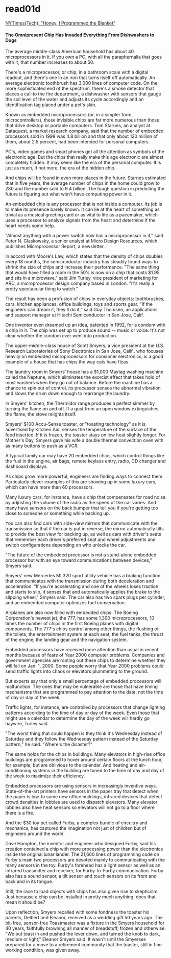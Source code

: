 # read01d
[NYTimes(Tech): “Honey, I Programmed the Blanket”](http://www.nytimes.com/library/tech/99/05/circuits/articles/27proc.html)
#### The Omnipresent Chip Has Invaded Everything From Dishwashers to Dogs

The average middle-class American household has about 40 microprocessors in it. If you own a PC, with all the paraphernalia that goes with it, that number increases to about 50.

There's a microprocessor, or chip, in a bathroom scale with a digital readout, and there's one in an iron that turns itself off automatically. An average electronic toothbrush has 3,000 lines of computer code. On the more sophisticated end of the spectrum, there's a smoke detector that places a call to the fire department, a dishwasher with sensors that gauge the soil level of the water and adjusts its cycle accordingly and an identification tag placed under a pet's skin.

Known as embedded microprocessors (or, in a simpler form, microcontrollers), these invisible chips are far more numerous than those that drive desktop or portable computers. Tom Starnes, an analyst at Dataquest, a market research company, said that the number of embedded processors sold in 1998 was 4.8 billion and that only about 120 million of them, about 2.5 percent, had been intended for personal computers.

PC's, video games and smart phones get all the attention as symbols of the electronic age. But the chips that really make this age electronic are almost completely hidden. It may seem like the era of the personal computer. It is just as much, if not more, the era of the hidden chip.

And chips will be found in even more places in the future. Starnes estimated that in five years, the average number of chips in the home could grow to 280 and the number sold to 9.4 billion. The tough question in predicting the future is figuring out what won't have computing power in it. 

An embedded chip is any processor that is not inside a computer. Its job is to make its presence barely known. It can lie at the heart of something as trivial as a musical greeting card or as vital to life as a pacemaker, which uses a processor to analyze signals from the heart and determine if the heart needs some help.

"Almost anything with a power switch now has a microprocessor in it," said Peter N. Glaskowsky, a senior analyst at Micro Design Resources, which publishes Microprocessor Report, a newsletter.

In accord with Moore's Law, which states that the density of chips doubles every 18 months, the semiconductor industry has steadily found ways to shrink the size of chips and increase their performance. "The same thing that would have filled a room in the 50's is now on a chip that costs $1.95 and sits in a microwave," said Jim Turley, vice president of marketing for ARC, a microprocessor design company based in London. "It's really a pretty spectacular thing to watch."

The result has been a profusion of chips in everyday objects: toothbrushes, cars, kitchen appliances, office buildings, toys and sports gear. "If the engineers can dream it, they'll do it," said Guy Thomsen, an applications and support manager at Hitachi Semiconductor in San Jose, Calif.

One inventor even dreamed up an idea, patented in 1992, for a condom with a chip in it. The chip was set up to produce sound -- music or voice. It's not clear whether the condom ever went into production.

The upper-middle-class house of Scott Smyers, a vice president at the U.S. Research Laboratories of Sony Electronics in San Jose, Calif., who focuses heavily on embedded microprocessors for consumer electronics, is a good example of a house that has chips the way cats have fleas.

The laundry room in Smyers’ house has a $1,000 Maytag washing machine called the Neptune, which eliminates the exorcist effect that takes hold of most washers when they go out of balance. Before the machine has a chance to spin out of control, its processor senses the abnormal vibration and slows the drum down enough to rearrange the laundry.

In Smyers' kitchen, the Thermidor range produces a perfect simmer by turning the flame on and off. If a gust from an open window extinguishes the flame, the stove relights itself.

Smyers' $100 Accu-Sense toaster, or "toasting technology" as it is advertised by Kitchen Aid, senses the temperature of the surface of the food inserted. If it is frozen, the toaster stays on low heat slightly longer. For Mother's Day, Smyers gave his wife a double thermal convection oven with as many buttons to push as a VCR.

A typical family car may have 20 embedded chips, which control things like the fuel in the engine, air bags, remote keyless entry, radio, CD changer and dashboard displays.

As chips grow more powerful, engineers are finding ways to connect them. Particularly clever examples of this are showing up in some luxury cars, which can have more than 60 processors.

Many luxury cars, for instance, have a chip that compensates for road noise by adjusting the volume of the radio as the speed of the car varies.
And many have sensors on the back bumper that tell you if you're getting too close to someone or something while backing up.

You can also find cars with side-view mirrors that communicate with the transmission so that if the car is put in reverse, the mirror automatically tilts to provide the best view for backing up, as well as cars with driver's seats that remember each driver's preferred seat and wheel adjustments and switch configurations depending on who unlocks the car.

"The future of the embedded processor is not a stand-alone embedded processor but with an eye toward communications between devices," Smyers said.

Smyers' new Mercedes ML320 sport utility vehicle has a braking function that communicates with the transmission during both deceleration and acceleration. "If you're accelerating and one of the wheels loses traction and starts to slip, it senses that and automatically applies the brake to the slipping wheel," Smyers said. The car also has two spark plugs per cylinder, and an embedded computer optimizes fuel conservation.

Airplanes are also now filled with embedded chips. The Boeing Corporation's newest jet, the 777, has some 1,300 microprocessors, 10 times the number of chips in the first Boeing planes with digital components. The 777's chips control among other things, the flushing of the toilets, the entertainment system at each seat, the fuel tanks, the thrust of the engine, the landing gear and the navigation system.

Embedded processors have received more attention than usual in recent months because of fears of Year 2000 computer problems. Companies and government agencies are rooting out these chips to determine whether they will fail on Jan. 1, 2000. Some people worry that Year 2000 problems could send traffic lights into chaos or elevators plummeting to the ground.

But experts say that only a small percentage of embedded processors will malfunction. The ones that may be vulnerable are those that have timing mechanisms that are programmed to pay attention to the date, not the time of day or day of the week.

Traffic lights, for instance, are controlled by processors that change lighting patterns according to the time of day or day of the week. Even those that might use a calendar to determine the day of the week will hardly go haywire, Turley said.

"The worst thing that could happen is they think it's Wednesday instead of Saturday and they follow the Wednesday pattern instead of the Saturday pattern," he said. "Where's the disaster?"

The same holds for the chips in buildings. Many elevators in high-rise office buildings are programmed to hover around certain floors at the lunch hour, for example, but are oblivious to the calendar. And heating and air-conditioning systems in the building are tuned to the time of day and day of the week to maximize their efficiency.

Embedded processors are using sensors in increasingly inventive ways. State-of-the-art printers have sensors in the paper tray that detect when the paper is low. In some new office buildings, infrared devices that detect crowd densities in lobbies are used to dispatch elevators. Many elevator lobbies also have heat sensors so elevators will not go to a floor where there is a fire.

And the $30 toy pet called Furby, a complex bundle of circuitry and mechanics, has captured the imagination not just of children but of engineers around the world.

Dave Hampton, the inventor and engineer who designed Furby, said his creation contained a chip with more processing power than the electronics inside the original lunar lander. The 21,600 lines of programming code on Furby's main two processors are devoted mainly to communicating with the many sensors in the toy. Furby's forehead has a light sensor as well as an infrared transmitter and receiver, for Furby-to-Furby communication. Furby also has a sound sensor, a tilt sensor and touch sensors on its front and back and in its tongue.

Still, the race to load objects with chips has also given rise to skepticism. Just because a chip can be installed in pretty much anything, does that mean it should be?

Upon reflection, Smyers recalled with some fondness the toaster his parents, Delbert and Eleanor, received as a wedding gift 50 years ago. The bit-free, sensor-free Toastmaster was a fixture in the Smyers household for 40 years, faithfully browning all manner of breadstuff, frozen and otherwise. "We put toast in and pushed the lever down, and turned the knob to dark, medium or light," Eleanor Smyers said. It wasn't until the Smyerses prepared for a move to a retirement community that the toaster, still in fine working condition, was given away.

